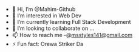 - 👋 Hi, I’m @Mahim-Github
- 👀 I’m interested in Web Dev
- 🌱 I’m currently learning Full Stack Development
- 💞️ I’m looking to collaborate on ...
- 📫 How to reach me -@msstyles141@gmail.com
- ⚡ Fun fact: Orewa Striker Da

<!---
Mahim-Github/Mahim-Github is a ✨ special ✨ repository because its `README.md` (this file) appears on your GitHub profile.
You can click the Preview link to take a look at your changes.
--->
